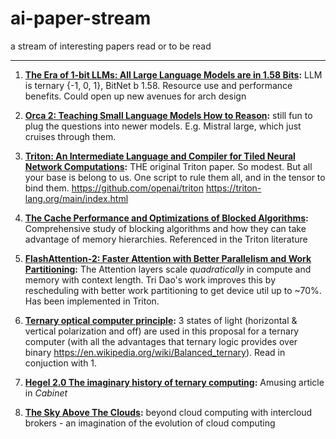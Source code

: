# ai-paper-stream
a stream of interesting papers read or to be read

---
1. **[The Era of 1-bit LLMs: All Large Language Models are in 1.58 Bits](https://arxiv.org/abs/2402.17764):** LLM is ternary {-1, 0, 1}, BitNet b 1.58. Resource use and performance benefits. Could open up new avenues for arch design
   
2. **[Orca 2: Teaching Small Language Models How to Reason](https://arxiv.org/pdf/2311.11045.pdf):** still fun to plug the questions into newer models. E.g. Mistral large, which just cruises through them.

3. **[Triton: An Intermediate Language and Compiler for Tiled Neural Network Computations](http://www.eecs.harvard.edu/~htk/publication/2019-mapl-tillet-kung-cox.pdf):** THE original Triton paper. So modest. But all your base is belong to us. One script to rule them all, and in the tensor to bind them. https://github.com/openai/triton https://triton-lang.org/main/index.html

4. **[The Cache Performance and Optimizations of Blocked Algorithms](https://suif.stanford.edu/papers/lam-asplos91.pdf):** Comprehensive study of blocking algorithms and how they can take advantage of memory hierarchies. Referenced in the Triton literature

5. **[FlashAttention-2: Faster Attention with Better Parallelism and Work Partitioning](https://tridao.me/publications/flash2/flash2.pdf):** The Attention layers scale *quadratically* in compute and memory with context length. Tri Dao's work improves this by rescheduling with better work partitioning to get device util up to ~70%. Has been implemented in Triton.

6. **[Ternary optical computer principle](https://www.researchgate.net/publication/220362922_Ternary_optical_computer_principle):** 3 states of light (horizontal & vertical polarization and off) are used in this proposal for a ternary computer (with all the advantages that ternary logic provides over binary https://en.wikipedia.org/wiki/Balanced_ternary). Read in conjuction with 1.

7. **[Hegel 2.0 The imaginary history of ternary computing](https://www.cabinetmagazine.org/issues/65/weatherby.php):** Amusing article in *Cabinet*

8. **[The Sky Above The Clouds](https://arxiv.org/pdf/2205.07147.pdf):** beyond cloud computing with intercloud brokers - an imagination of the evolution of cloud computing
